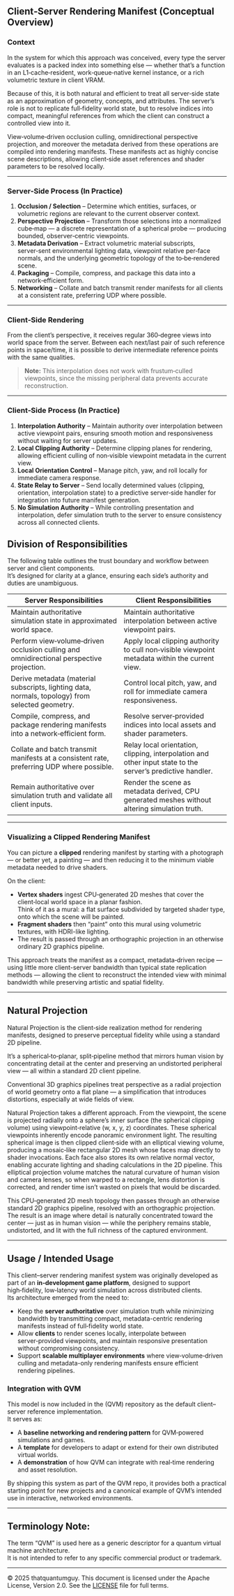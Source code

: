 ## Client‑Server Rendering Manifest (Conceptual Overview)

### Context
In the system for which this approach was conceived, every type the server evaluates is a packed index into something else — whether that’s a function in an L1‑cache‑resident, work‑queue‑native kernel instance, or a rich volumetric texture in client VRAM.

Because of this, it is both natural and efficient to treat all server‑side state as an approximation of geometry, concepts, and attributes. The server’s role is not to replicate full‑fidelity world state, but to resolve indices into compact, meaningful references from which the client can construct a controlled view into it.

View‑volume‑driven occlusion culling, omnidirectional perspective projection, and moreover the metadata derived from these operations are compiled into rendering manifests. These manifests act as highly concise scene descriptions, allowing client‑side asset references and shader parameters to be resolved locally.

---

### Server‑Side Process (In Practice)

1. **Occlusion / Selection** – Determine which entities, surfaces, or volumetric regions are relevant to the current observer context.  
2. **Perspective Projection** – Transform those selections into a normalized cube‑map — a discrete representation of a spherical probe — producing bounded, observer‑centric viewpoints.
3. **Metadata Derivation** – Extract volumetric material subscripts, server‑sent environmental lighting data, viewpoint relative per‑face normals, and the underlying geometric topology of the to‑be‑rendered scene.  
4. **Packaging** – Compile, compress, and package this data into a network‑efficient form.  
5. **Networking** – Collate and batch transmit render manifests for all clients at a consistent rate, preferring UDP where possible.

---

### Client‑Side Rendering

From the client’s perspective, it receives regular 360‑degree views into world space from the server. Between each next/last pair of such reference points in space/time, it is possible to derive intermediate reference points with the same qualities.  
> **Note:** This interpolation does not work with frustum‑culled viewpoints, since the missing peripheral data prevents accurate reconstruction.

---

### Client‑Side Process (In Practice)

1. **Interpolation Authority** – Maintain authority over interpolation between active viewpoint pairs, ensuring smooth motion and responsiveness without waiting for server updates.  
2. **Local Clipping Authority** – Determine clipping planes for rendering, allowing efficient culling of non‑visible viewpoint metadata in the current view.  
3. **Local Orientation Control** – Manage pitch, yaw, and roll locally for immediate camera response.  
4. **State Relay to Server** – Send locally determined values (clipping, orientation, interpolation state) to a predictive server‑side handler for integration into future manifest generation.  
5. **No Simulation Authority** – While controlling presentation and interpolation, defer simulation truth to the server to ensure consistency across all connected clients.

## Division of Responsibilities

The following table outlines the trust boundary and workflow between server and client components.  
It’s designed for clarity at a glance, ensuring each side’s authority and duties are unambiguous.

| **Server Responsibilities** | **Client Responsibilities** |
|------------------------------|------------------------------|
| Maintain authoritative simulation state in approximated world space. | Maintain authoritative interpolation between active viewpoint pairs. |
| Perform view‑volume‑driven occlusion culling and omnidirectional perspective projection. | Apply local clipping authority to cull non‑visible viewpoint metadata within the current view. |
| Derive metadata (material subscripts, lighting data, normals, topology) from selected geometry. | Control local pitch, yaw, and roll for immediate camera responsiveness. |
| Compile, compress, and package rendering manifests into a network‑efficient form. | Resolve server‑provided indices into local assets and shader parameters. |
| Collate and batch transmit manifests at a consistent rate, preferring UDP where possible. | Relay local orientation, clipping, interpolation and other input state to the server’s predictive handler. |
| Remain authoritative over simulation truth and validate all client inputs. | Render the scene as metadata derived, CPU generated meshes without altering simulation truth. |

---

### Visualizing a Clipped Rendering Manifest

You can picture a **clipped** rendering manifest by starting with a photograph — or better yet, a painting — and then reducing it to the minimum viable metadata needed to drive shaders.

On the client:

- **Vertex shaders** ingest CPU‑generated 2D meshes that cover the client‑local world space in a planar fashion.  
  Think of it as a mural: a flat surface subdivided by targeted shader type, onto which the scene will be painted. 
- **Fragment shaders** then “paint” onto this mural using volumetric textures, with HDRI-like lighting.
- The result is passed through an orthographic projection in an otherwise ordinary 2D graphics pipeline.

This approach treats the manifest as a compact, metadata‑driven recipe — using little more client-server bandwidth than typical state replication methods — allowing the client to reconstruct the intended view with minimal bandwidth while preserving artistic and spatial fidelity.

---

## Natural Projection

Natural Projection is the client‑side realization method for rendering manifests, designed to preserve perceptual fidelity while using a standard 2D pipeline.

It’s a spherical‑to‑planar, split‑pipeline method that mirrors human vision by concentrating detail at the center and preserving an undistorted peripheral view — all within a standard 2D client pipeline.

Conventional 3D graphics pipelines treat perspective as a radial projection of world geometry onto a flat plane — a simplification that introduces distortions, especially at wide fields of view.  

Natural Projection takes a different approach. From the viewpoint, the scene is projected radially onto a sphere’s inner surface (the spherical clipping volume) using viewpoint‑relative (w, x, y, z) coordinates. These spherical viewpoints inherently encode panoramic environment light. The resulting spherical image is then clipped client‑side with an elliptical viewing volume, producing a mosaic‑like rectangular 2D mesh whose faces map directly to shader invocations. Each face also stores its own relative normal vector, enabling accurate lighting and shading calculations in the 2D pipeline. This elliptical projection volume matches the natural curvature of human vision and camera lenses, so when warped to a rectangle, lens distortion is corrected, and render time isn’t wasted on pixels that would be discarded.

This CPU‑generated 2D mesh topology then passes through an otherwise standard 2D graphics pipeline, resolved with an orthographic projection. The result is an image where detail is naturally concentrated toward the center — just as in human vision — while the periphery remains stable, undistorted, and lit with the full richness of the captured environment.

---

## Usage / Intended Usage

This client–server rendering manifest system was originally developed as part of an **in‑development game platform**, designed to support high‑fidelity, low‑latency world simulation across distributed clients.  
Its architecture emerged from the need to:

- Keep the **server authoritative** over simulation truth while minimizing bandwidth by transmitting compact, metadata-centric rendering manifests instead of full‑fidelity world state.
- Allow **clients** to render scenes locally, interpolate between server‑provided viewpoints, and maintain responsive presentation without compromising consistency.
- Support **scalable multiplayer environments** where view‑volume‑driven culling and metadata-only rendering manifests ensure efficient rendering pipelines.

### Integration with QVM

This model is now included in the (QVM) repository as the default client–server reference implementation.  
It serves as:

- A **baseline networking and rendering pattern** for QVM‑powered simulations and games.
- A **template** for developers to adapt or extend for their own distributed virtual worlds.
- A **demonstration** of how QVM can integrate with real‑time rendering and asset resolution.

By shipping this system as part of the QVM repo, it provides both a practical starting point for new projects and a canonical example of QVM’s intended use in interactive, networked environments.

---

## Terminology Note:

The term “QVM” is used here as a generic descriptor for a quantum virtual machine architecture.  
It is not intended to refer to any specific commercial product or trademark.  

---

© 2025 thatquantumguy. This document is licensed under the Apache License, Version 2.0. See the [LICENSE](./LICENSE) file for full terms.
